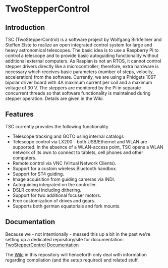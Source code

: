 # TwoStepperControl

## Introduction
TSC (TwoStepperControl) is a software project by Wolfgang Birkfellner and Steffen Elste to realize an open integrated control system for large and heavy astronomical telescopes. The basic idea is to use a Raspberry Pi to control a telescope and to provide basic autoguiding functionality without additional external computers. As Raspian is not an RTOS, it cannot control stepper drivers directly like a microcontroller; therefore, extra hardware is necessary which receives basic parameters (number of steps, velocity, acceleration) from the software. Currently, we are using a Phidgets 1067 bipolar driver board with 4A maximum current per coil and a maximum voltage of 30 V. The steppers are monitored by the Pi in separate concurrent threads so that software functionality is maintained during stepper operation. Details are given in the Wiki.

## Features
TSC currently provides the following functionality
- Telescope tracking and GOTO using internal catalogs
- Telescope control via LX200 - both USB/Ethernet and WLAN are supported. In the absence of a WLAN-access point, TSC opens a WLAN network of its own to connect to tablets, cell phones and other computers.
- Remote control via VNC (Virtual Network Clients).
- Support for a custom wireless Bluetooth handbox.
- Support for ST4 guiding.
- Image acquisition from guiding cameras via INDI.
- Autoguiding integrated on the controller.
- DSLR control including dithering.
- Support for two additional focuser motors.
- Free customization of drives and gears.
- Supports both german equatorials and fork mounts.

## Documentation
Because we - not intentionally - messed this up a bit in the past we're setting up a dedicated repository/site for documentation:
[TwoStepperControl Documentation](https://selste.github.io/tsc-site/)

The [Wiki](https://github.com/selste/TwoStepperControl/wiki) in this repository will henceforth only deal with information regarding compilation (and the setup required) and related stuff.
